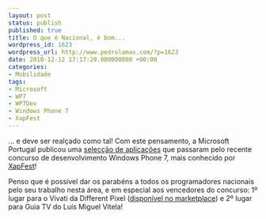 ```yaml
---
layout: post
status: publish
published: true
title: O que é Nacional, é bom...
wordpress_id: 1623
wordpress_url: http://www.pedrolamas.com/?p=1623
date: 2010-12-12 17:17:29.000000000 +00:00
categories:
- Mobilidade
tags:
- Microsoft
- WP7
- WP7Dev
- Windows Phone 7
- XapFest
---
```

... e deve ser realçado como tal! Com este pensamento, a Microsoft Portugal publicou uma [selecção de aplicações](http://www.microsoft.com/windowsmobile/pt-pt/downloads/wp7.mspx) que passaram pelo recente concurso de desenvolvimento Windows Phone 7, mais conhecido por [XapFest](tag/xapfest/)!

Penso que é possível dar os parabéns a todos os programadores nacionais pelo seu trabalho nesta área, e em especial aos vencedores do concurso: 1º lugar para o Vivati da Different Pixel ([disponível no marketplace](http://social.zune.net/redirect?type=phoneApp&id=dc302c64-08e8-df11-9264-00237de2db9e)) e 2º lugar para Guia TV do Luís Miguel Vitela!
